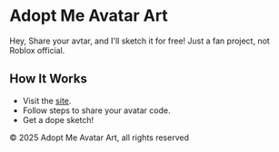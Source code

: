 # Adopt Me Avatar Art
Hey, Share your avtar, and I'll sketch it for free! Just a fan project, not Roblox official.

## How It Works
- Visit the [site](https://Milotov.github.io/Adopt-Me-Avatar#!/avatar-sketch).
- Follow steps to share your avatar code.
- Get a dope sketch!

© 2025 Adopt Me Avatar Art, all rights reserved
